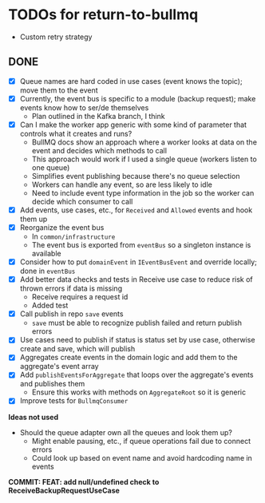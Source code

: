 # TODOs for return-to-bullmq

-  Custom retry strategy

## DONE

-  [x] Queue names are hard coded in use cases (event knows the topic); move them to the event
-  [x] Currently, the event bus is specific to a module (backup request); make events know how to ser/de themselves
   -  Plan outlined in the Kafka branch, I think
-  [x] Can I make the worker app generic with some kind of parameter that controls what it creates and runs?
   -  BullMQ docs show an approach where a worker looks at data on the event and decides which methods to call
   -  This approach would work if I used a single queue (workers listen to one queue)
   -  Simplifies event publishing because there's no queue selection
   -  Workers can handle any event, so are less likely to idle
   -  Need to include event type information in the job so the worker can decide which consumer to call
-  [x] Add events, use cases, etc., for `Received` and `Allowed` events and hook them up
-  [x] Reorganize the event bus
   -  In `common/infrastructure`
   -  The event bus is exported from `eventBus` so a singleton instance is available
-  [x] Consider how to put `domainEvent` in `IEventBusEvent` and override locally; done in `eventBus`
-  [x] Add better data checks and tests in Receive use case to reduce risk of thrown errors if data is missing
   -  Receive requires a request id
   -  Added test
-  [x] Call publish in repo `save` events
   -  `save` must be able to recognize publish failed and return publish errors
-  [x] Use cases need to publish if status is status set by use case, otherwise create and save, which will publish
-  [x] Aggregates create events in the domain logic and add them to the aggregate's event array
-  [x] Add `publishEventsForAggregate` that loops over the aggregate's events and publishes them
   -  Ensure this works with methods on `AggregateRoot` so it is generic
-  [x] Improve tests for `BullmqConsumer`

**Ideas not used**

-  Should the queue adapter own all the queues and look them up?
   -  Might enable pausing, etc., if queue operations fail due to connect errors
   -  Could look up based on event name and avoid hardcoding name in events

**COMMIT: FEAT: add null/undefined check to ReceiveBackupRequestUseCase**
